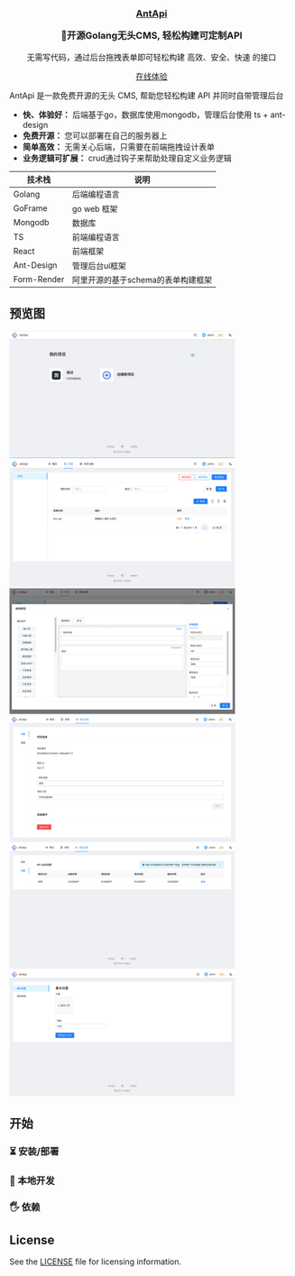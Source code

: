 <h3 align="center">
  <a href="">AntApi</a>
  <p align="center" styles="margin-top: 12px;">🚀开源Golang无头CMS, 轻松构建可定制API</p>
</h3>
<p align="center">无需写代码，通过后台拖拽表单即可轻松构建 高效、安全、快速 的接口</p>
<p align="center"><a href="">在线体验</a></p>

AntApi 是一款免费开源的无头 CMS, 帮助您轻松构建 API 并同时自带管理后台

- **快、体验好：** 后端基于go，数据库使用mongodb，管理后台使用 ts + ant-design
- **免费开源：** 您可以部署在自己的服务器上
- **简单高效：** 无需关心后端，只需要在前端拖拽设计表单
- **业务逻辑可扩展：** crud通过钩子来帮助处理自定义业务逻辑

| 技术栈 | 说明 |
| -----------| ----- |
| Golang     | 后端编程语言 |
| GoFrame    | go web 框架 |
| Mongodb    | 数据库 |
| TS         | 前端编程语言 |
| React      | 前端框架 |
| Ant-Design | 管理后台ui框架 |
| Form-Render | 阿里开源的基于schema的表单构建框架 |


## 预览图
<div>
  <img src="./docs/assets/admin_panel/1.png" alt="Administration panel" width=400 />
  <img src="./docs/assets/admin_panel/2.png" alt="Administration panel" width=400 />
</div>
<div>
  <img src="./docs/assets/admin_panel/3.png" alt="Administration panel" width=400 />
  <img src="./docs/assets/admin_panel/4.png" alt="Administration panel" width=400 />
</div>
<div>
  <img src="./docs/assets/admin_panel/5.png" alt="Administration panel" width=400 />
  <img src="./docs/assets/admin_panel/6.png" alt="Administration panel" width=400 />
</div>


## 开始
### ⏳ 安装/部署
### 👷 本地开发
### 🖐 依赖


## License

See the [LICENSE](./LICENSE) file for licensing information.